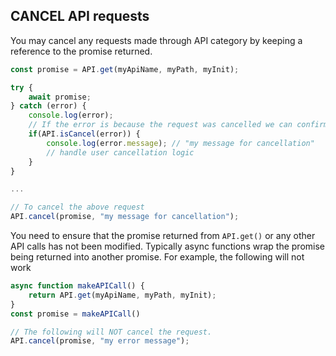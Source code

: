 ## CANCEL API requests

You may cancel any requests made through API category by keeping a reference to the promise returned.

```javascript
const promise = API.get(myApiName, myPath, myInit);

try {
    await promise;
} catch (error) {
    console.log(error);
    // If the error is because the request was cancelled we can confirm here.
    if(API.isCancel(error)) {
        console.log(error.message); // "my message for cancellation"
        // handle user cancellation logic
    }
}

...

// To cancel the above request
API.cancel(promise, "my message for cancellation");
```

You need to ensure that the promise returned from `API.get()` or any other API calls has not been modified. Typically async functions wrap the promise being returned into another promise. For example, the following will not work

```javascript
async function makeAPICall() {
    return API.get(myApiName, myPath, myInit);
}
const promise = makeAPICall()

// The following will NOT cancel the request.
API.cancel(promise, "my error message");
```
